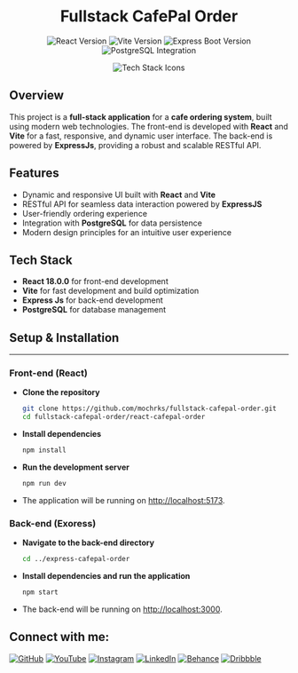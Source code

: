 <h1 align="center">Fullstack CafePal Order</h1>

<p align="center">
  <img src="https://img.shields.io/badge/React-18.0.0-blue" alt="React Version" />
  <img src="https://img.shields.io/badge/Vite-4.0.0-brightgreen" alt="Vite Version" />
  <img src="https://img.shields.io/badge/ExpressJs-orange" alt="Express Boot Version" />
  <img src="https://img.shields.io/badge/PostgreSQL-Database-blue" alt="PostgreSQL Integration" />
</p>

<p align="center">
  <img src="https://skillicons.dev/icons?i=react,vite,express,postgres" alt="Tech Stack Icons" />
</p>

## Overview

This project is a **full-stack application** for a **cafe ordering system**, built using modern web technologies. The front-end is developed with **React** and **Vite** for a fast, responsive, and dynamic user interface. The back-end is powered by **ExpressJs**, providing a robust and scalable RESTful API.

## Features

- Dynamic and responsive UI built with **React** and **Vite**
- RESTful API for seamless data interaction powered by **ExpressJS**
- User-friendly ordering experience
- Integration with **PostgreSQL** for data persistence
- Modern design principles for an intuitive user experience

## Tech Stack

- **React 18.0.0** for front-end development
- **Vite** for fast development and build optimization
- **Express Js** for back-end development
- **PostgreSQL** for database management

## Setup & Installation

---

### Front-end (React)

- **Clone the repository**

    ```bash
    git clone https://github.com/mochrks/fullstack-cafepal-order.git
    cd fullstack-cafepal-order/react-cafepal-order
    ```

- **Install dependencies**

    ```bash
    npm install
    ```

- **Run the development server**

    ```bash
    npm run dev
    ```

- The application will be running on [http://localhost:5173](http://localhost:5173).

### Back-end (Exoress)

- **Navigate to the back-end directory**

    ```bash
    cd ../express-cafepal-order
    ```

- **Install dependencies and run the application**

    ```bash
    npm start
    ```

- The back-end will be running on [http://localhost:3000](http://localhost:3000).


## Connect with me:
[![GitHub](https://img.shields.io/badge/GitHub-333?style=for-the-badge&logo=github&logoColor=white)](https://github.com/mochrks)
[![YouTube](https://img.shields.io/badge/YouTube-FF0000?style=for-the-badge&logo=youtube&logoColor=white)](https://youtube.com/@Gdvisuel)
[![Instagram](https://img.shields.io/badge/Instagram-E4405F?style=for-the-badge&logo=instagram&logoColor=white)](https://instagram.com/mochrks)
[![LinkedIn](https://img.shields.io/badge/LinkedIn-0077B5?style=for-the-badge&logo=linkedin&logoColor=white)](https://linkedin.com/in/mochrks)
[![Behance](https://img.shields.io/badge/Behance-1769FF?style=for-the-badge&logo=behance&logoColor=white)](https://behance.net/mochrks)
[![Dribbble](https://img.shields.io/badge/Dribbble-EA4C89?style=for-the-badge&logo=dribbble&logoColor=white)](https://dribbble.com/mochrks)
